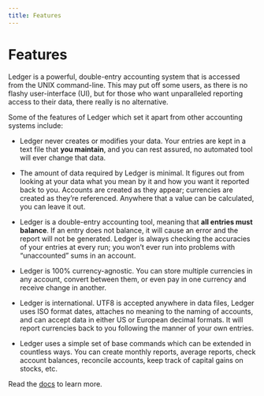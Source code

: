 ```yaml
---
title: Features
---
```


# Features

Ledger is a powerful, double-entry accounting system that is accessed
from the UNIX command-line. This may put off some users, as there is no
flashy user-interface (UI), but for those who want unparalleled
reporting access to their data, there really is no alternative.

Some of the features of Ledger which set it apart from other
accounting systems include:

- Ledger never creates or modifies your data. Your entries are kept in
  a text file that **you maintain**, and you can rest assured, no
  automated tool will ever change that data.

- The amount of data required by Ledger is minimal. It figures out from
  looking at your data what you mean by it and how you want it reported
  back to you. Accounts are created as they appear; currencies are created
  as they’re referenced. Anywhere that a value can be calculated, you can
  leave it out.

- Ledger is a double-entry accounting tool, meaning that **all entries
  must balance**. If an entry does not balance, it will cause an error and
  the report will not be generated. Ledger is always checking the
  accuracies of your entries at every run; you won’t ever run into
  problems with “unaccounted” sums in an account.

- Ledger is 100% currency-agnostic. You can store multiple currencies
  in any account, convert between them, or even pay in one currency
  and receive change in another.

- Ledger is international. UTF8 is accepted anywhere in data files,
  Ledger uses ISO format dates, attaches no meaning to the naming of
  accounts, and can accept data in either US or European decimal
  formats. It will report currencies back to you following the manner
  of your own entries.

- Ledger uses a simple set of base commands which can be extended in
  countless ways. You can create monthly reports, average reports,
  check account balances, reconcile accounts, keep track of capital
  gains on stocks, etc.

Read the [docs](docs.md) to learn more.

